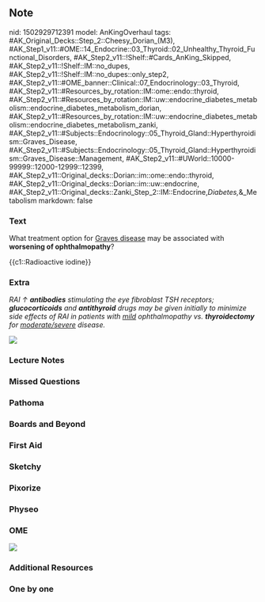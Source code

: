## Note
nid: 1502929712391
model: AnKingOverhaul
tags: #AK_Original_Decks::Step_2::Cheesy_Dorian_(M3), #AK_Step1_v11::#OME::14_Endocrine::03_Thyroid::02_Unhealthy_Thyroid_Functional_Disorders, #AK_Step2_v11::!Shelf::#Cards_AnKing_Skipped, #AK_Step2_v11::!Shelf::IM::no_dupes, #AK_Step2_v11::!Shelf::IM::no_dupes::only_step2, #AK_Step2_v11::#OME_banner::Clinical::07_Endocrinology::03_Thyroid, #AK_Step2_v11::#Resources_by_rotation::IM::ome::endo::thyroid, #AK_Step2_v11::#Resources_by_rotation::IM::uw::endocrine_diabetes_metabolism::endocrine_diabetes_metabolism_dorian, #AK_Step2_v11::#Resources_by_rotation::IM::uw::endocrine_diabetes_metabolism::endocrine_diabetes_metabolism_zanki, #AK_Step2_v11::#Subjects::Endocrinology::05_Thyroid_Gland::Hyperthyroidism::Graves_Disease, #AK_Step2_v11::#Subjects::Endocrinology::05_Thyroid_Gland::Hyperthyroidism::Graves_Disease::Management, #AK_Step2_v11::#UWorld::10000-99999::12000-12999::12399, #AK_Step2_v11::Original_decks::Dorian::im::ome::endo::thyroid, #AK_Step2_v11::Original_decks::Dorian::im::uw::endocrine, #AK_Step2_v11::Original_decks::Zanki_Step_2::IM::Endocrine,_Diabetes,_&_Metabolism
markdown: false

### Text
What treatment option for <u>Graves disease</u> may be associated
with <b>worsening of ophthalmopathy</b>?
<div>
  {{c1::Radioactive iodine}}
</div>

### Extra
<i>RAI ↑ <b>antibodies</b> stimulating the eye fibroblast TSH
receptors; <b>glucocorticoids</b> and <b>antithyroid</b> drugs may
be given initially to minimize side effects of RAI in patients with
<u>mild</u> ophthalmopathy vs. <b>thyroidectomy</b> for
<u>moderate/severe</u> disease.</i>
<div>
  <div>
    <i><img src="graves%20kills%20me.png"></i>
  </div>
</div>

### Lecture Notes


### Missed Questions


### Pathoma


### Boards and Beyond


### First Aid


### Sketchy


### Pixorize


### Physeo


### OME
<div class="ome-widget">
  <a href=
  "https://onlinemeded.org/spa/endocrinology/thyroid/acquire?ref=anki">
  <img src="_OME_AnkiFlashcards_Lesson_1.png"></a>
</div>

### Additional Resources


### One by one

